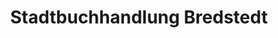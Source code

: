 ---
title: "Stadtbuchhandlung Bredstedt"
url: /bredstedt/stadtbuchhandlung-bredstedt/
shop: Bücher
---